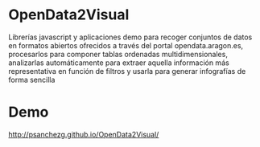 OpenData2Visual
===============

Librerías javascript y aplicaciones demo para recoger conjuntos de datos en formatos abiertos ofrecidos a través del portal opendata.aragon.es, procesarlos para componer tablas ordenadas multidimensionales, analizarlas automáticamente para extraer aquella información más representativa en función de filtros y usarla para generar infografías de forma sencilla

Demo
====
http://psanchezg.github.io/OpenData2Visual/
